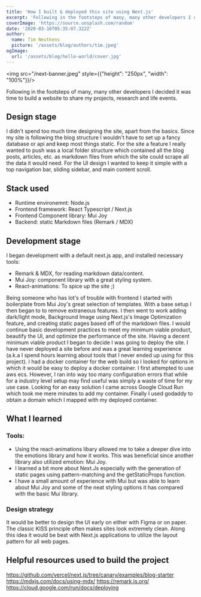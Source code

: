 ```yaml
---
title: 'How I built & deployed this site using Next.js'
excerpt: 'Following in the footsteps of many, many other developers I decided it was time to build a website to share my projects, research and life events.'
coverImage: 'https://source.unsplash.com/random'
date: '2020-03-16T05:35:07.322Z'
author:
  name: Tim Neutkens
  picture: '/assets/blog/authors/tim.jpeg'
ogImage:
  url: '/assets/blog/hello-world/cover.jpg'
---
```


<img src="/next-banner.jpeg" style={{"height": "250px", "width": "100%"}}/> 


Following in the footsteps of many, many other developers I decided it was time to build a website to share my projects, research and life events.

## Design stage
I didn't spend too much time designing the site, apart from the basics.
Since my site is following the blog structure I wouldn't have to set up a fancy database or api and keep most things static.
For the site a feature I really wanted to push was a local folder structure which contained all the blog posts, articles, etc. as markdown files from which the site could scrape all the data it would need. For the UI design I wanted to keep it simple with a top navigation bar, sliding sidebar, and main content scroll.

## Stack used
- Runtime environemnt: Node.js
- Frontend framework: React Typescript / Next.js
- Frontend Component library: Mui Joy
- Backend: static Markdown files (Remark / MDX)

## Development stage
I began development with a default next.js app, and installed necessary tools:
  - Remark & MDX, for reading markdown data/content.
  - Mui Joy: component library with a great styling system.
  - React-animations: To spice up the site ;)

Being someone who has lot's of trouble with frontend I started with boilerplate from Mui Joy's great selection of templates. With a base setup I then began to to remove extraneous features. I then went to work adding dark/light mode, Background Image using Next.js's Image Optimization feature, and creating static pages based off of the markdown files. I would continue basic development practices to meet my minimum viable product, beautify the UI, and optimize the performance of the site. Having a decent minimum viable product I began to decide I was going to deploy the site. I have never deployed a site before and was a great learning experience (a.k.a I spend hours learning about tools that I never ended up using for this project). I had a docker container for the web build so I looked for options in which it would be easy to deploy a docker container. I first attempted to use aws ecs. However, I ran into way too many configuration errors that while for a industry level setup may find useful was simply a waste of time for my use case. Looking for an easy solution I came across Google Cloud Run which took me mere minutes to add my container. Finally I used godaddy to obtain a domain which I mapped with my deployed container.

## What I learned

### Tools:
- Using the react-animations libary allowed me to take a deeper dive into the emotions library and how it works. This was beneficial since another library also utilized emotion: Mui Joy.
- I learned a bit more about Next.Js especially with the generation of static pages using pattern-matching and the getStaticProps function.
- I have a small amount of experience with Mui but was able to learn about Mui Joy and some of the neat styling options it has compared with the basic Mui library.

### Design strategy
It would be better to design the UI early on either with Figma or on paper. The classic KISS principle often makes sites look extremely clean. Along this idea it would be best with Next.js applications to utilize the layout pattern for all web pages.


## Helpful resources used to build the project

https://github.com/vercel/next.js/tree/canary/examples/blog-starter
https://mdxjs.com/docs/using-mdx/
https://remark.js.org/
https://cloud.google.com/run/docs/deploying

